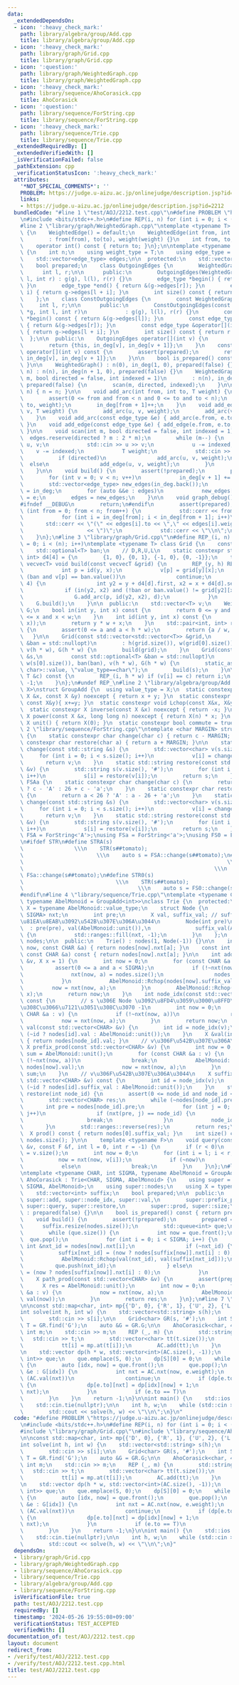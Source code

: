 ```yaml
---
data:
  _extendedDependsOn:
  - icon: ':heavy_check_mark:'
    path: library/algebra/group/Add.cpp
    title: library/algebra/group/Add.cpp
  - icon: ':heavy_check_mark:'
    path: library/graph/Grid.cpp
    title: library/graph/Grid.cpp
  - icon: ':question:'
    path: library/graph/WeightedGraph.cpp
    title: library/graph/WeightedGraph.cpp
  - icon: ':heavy_check_mark:'
    path: library/sequence/AhoCorasick.cpp
    title: AhoCorasick
  - icon: ':question:'
    path: library/sequence/ForString.cpp
    title: library/sequence/ForString.cpp
  - icon: ':heavy_check_mark:'
    path: library/sequence/Trie.cpp
    title: library/sequence/Trie.cpp
  _extendedRequiredBy: []
  _extendedVerifiedWith: []
  _isVerificationFailed: false
  _pathExtension: cpp
  _verificationStatusIcon: ':heavy_check_mark:'
  attributes:
    '*NOT_SPECIAL_COMMENTS*': ''
    PROBLEM: https://judge.u-aizu.ac.jp/onlinejudge/description.jsp?id=2212
    links:
    - https://judge.u-aizu.ac.jp/onlinejudge/description.jsp?id=2212
  bundledCode: "#line 1 \"test/AOJ/2212.test.cpp\"\n#define PROBLEM \"https://judge.u-aizu.ac.jp/onlinejudge/description.jsp?id=2212\"\
    \n#include <bits/stdc++.h>\n#define REP(i, n) for (int i = 0; i < (n); i++)\n\n\
    #line 2 \"library/graph/WeightedGraph.cpp\"\ntemplate <typename T> struct WeightedEdge\
    \ {\n    WeightedEdge() = default;\n    WeightedEdge(int from, int to, T weight)\n\
    \        : from(from), to(to), weight(weight) {}\n    int from, to;\n    T weight;\n\
    \    operator int() const { return to; }\n};\n\ntemplate <typename T> struct WeightedGraph\
    \ {\n    int n;\n    using weight_type = T;\n    using edge_type = WeightedEdge<T>;\n\
    \    std::vector<edge_type> edges;\n\n  protected:\n    std::vector<int> in_deg;\n\
    \    bool prepared;\n    class OutgoingEdges {\n        WeightedGraph *g;\n  \
    \      int l, r;\n\n      public:\n        OutgoingEdges(WeightedGraph *g, int\
    \ l, int r) : g(g), l(l), r(r) {}\n        edge_type *begin() { return &(g->edges[l]);\
    \ }\n        edge_type *end() { return &(g->edges[r]); }\n        edge_type &operator[](int\
    \ i) { return g->edges[l + i]; }\n        int size() const { return r - l; }\n\
    \    };\n    class ConstOutgoingEdges {\n        const WeightedGraph *g;\n   \
    \     int l, r;\n\n      public:\n        ConstOutgoingEdges(const WeightedGraph\
    \ *g, int l, int r)\n            : g(g), l(l), r(r) {}\n        const edge_type\
    \ *begin() const { return &(g->edges[l]); }\n        const edge_type *end() const\
    \ { return &(g->edges[r]); }\n        const edge_type &operator[](int i) const\
    \ { return g->edges[l + i]; }\n        int size() const { return r - l; }\n  \
    \  };\n\n  public:\n    OutgoingEdges operator[](int v) {\n        assert(prepared);\n\
    \        return {this, in_deg[v], in_deg[v + 1]};\n    }\n    const ConstOutgoingEdges\
    \ operator[](int v) const {\n        assert(prepared);\n        return {this,\
    \ in_deg[v], in_deg[v + 1]};\n    }\n\n    bool is_prepared() const { return prepared;\
    \ }\n\n    WeightedGraph() : n(0), in_deg(1, 0), prepared(false) {}\n    WeightedGraph(int\
    \ n) : n(n), in_deg(n + 1, 0), prepared(false) {}\n    WeightedGraph(int n, int\
    \ m, bool directed = false, int indexed = 1)\n        : n(n), in_deg(n + 1, 0),\
    \ prepared(false) {\n        scan(m, directed, indexed);\n    }\n\n    void resize(int\
    \ n) { n = n; }\n\n    void add_arc(int from, int to, T weight) {\n        assert(!prepared);\n\
    \        assert(0 <= from and from < n and 0 <= to and to < n);\n        edges.emplace_back(from,\
    \ to, weight);\n        in_deg[from + 1]++;\n    }\n    void add_edge(int u, int\
    \ v, T weight) {\n        add_arc(u, v, weight);\n        add_arc(v, u, weight);\n\
    \    }\n    void add_arc(const edge_type &e) { add_arc(e.from, e.to, e.weight);\
    \ }\n    void add_edge(const edge_type &e) { add_edge(e.from, e.to, e.weight);\
    \ }\n\n    void scan(int m, bool directed = false, int indexed = 1) {\n      \
    \  edges.reserve(directed ? m : 2 * m);\n        while (m--) {\n            int\
    \ u, v;\n            std::cin >> u >> v;\n            u -= indexed;\n        \
    \    v -= indexed;\n            T weight;\n            std::cin >> weight;\n \
    \           if (directed)\n                add_arc(u, v, weight);\n          \
    \  else\n                add_edge(u, v, weight);\n        }\n        build();\n\
    \    }\n\n    void build() {\n        assert(!prepared);\n        prepared = true;\n\
    \        for (int v = 0; v < n; v++)\n            in_deg[v + 1] += in_deg[v];\n\
    \        std::vector<edge_type> new_edges(in_deg.back());\n        auto counter\
    \ = in_deg;\n        for (auto &&e : edges)\n            new_edges[counter[e.from]++]\
    \ = e;\n        edges = new_edges;\n    }\n\n    void graph_debug() const {\n\
    #ifndef __DEBUG\n        return;\n#endif\n        assert(prepared);\n        for\
    \ (int from = 0; from < n; from++) {\n            std::cerr << from << \";\";\n\
    \            for (int i = in_deg[from]; i < in_deg[from + 1]; i++)\n         \
    \       std::cerr << \"(\" << edges[i].to << \",\" << edges[i].weight\n      \
    \                    << \")\";\n            std::cerr << \"\\n\";\n        }\n\
    \    }\n};\n#line 3 \"library/graph/Grid.cpp\"\n#define REP_(i, n) for (int i\
    \ = 0; i < (n); i++)\ntemplate <typename T> class Grid {\n    const int h, w;\n\
    \    std::optional<T> ban;\n    // D,R,U,L\n    static constexpr std::pair<int,\
    \ int> d4[4] = {\n        {1, 0}, {0, 1}, {-1, 0}, {0, -1}};\n    template <typename\
    \ vecvecT> void build(const vecvecT &grid) {\n        REP_(y, h) REP_(x, w) {\n\
    \            int p = id(y, x);\n            v[p] = grid[y][x];\n            if\
    \ (ban and v[p] == ban.value())\n                continue;\n            REP_(d,\
    \ 4) {\n                int y2 = y + d4[d].first, x2 = x + d4[d].second;\n   \
    \             if (in(y2, x2) and (!ban or ban.value() != grid[y2][x2]))\n    \
    \                G.add_arc(p, id(y2, x2), d);\n            }\n        }\n    \
    \    G.build();\n    }\n\n  public:\n    std::vector<T> v;\n    WeightedGraph<int>\
    \ G;\n    bool in(int y, int x) const {\n        return 0 <= y and y < h and 0\
    \ <= x and x < w;\n    }\n    int id(int y, int x) const {\n        assert(in(y,\
    \ x));\n        return y * w + x;\n    }\n    std::pair<int, int> r2(int a) const\
    \ {\n        assert(0 <= a and a < h * w);\n        return {a / w, a % w};\n \
    \   }\n\n    Grid(const std::vector<std::vector<T>> &grid,\n         const std::optional<T>\
    \ &ban = std::nullopt)\n        : h(grid.size()), w(grid[0].size()), ban(ban),\
    \ v(h * w), G(h * w) {\n        build(grid);\n    }\n    Grid(const std::vector<std::string>\
    \ &s,\n         const std::optional<T> &ban = std::nullopt)\n        : h(s.size()),\
    \ w(s[0].size()), ban(ban), v(h * w), G(h * w) {\n        static_assert(std::is_same<T,\
    \ char>::value, \"value_type==char\");\n        build(s);\n    }\n\n    int find(const\
    \ T &c) const {\n        REP_(i, h * w) if (v[i] == c) return i;\n        return\
    \ -1;\n    }\n};\n#undef REP_\n#line 2 \"library/algebra/group/Add.cpp\"\ntemplate<typename\
    \ X>\nstruct GroupAdd {\n  using value_type = X;\n  static constexpr X op(const\
    \ X &x, const X &y) noexcept { return x + y; }\n  static constexpr void Rchop(X&x,\
    \ const X&y){ x+=y; }\n  static constexpr void Lchop(const X&x, X&y){ y+=x; }\n\
    \  static constexpr X inverse(const X &x) noexcept { return -x; }\n  static constexpr\
    \ X power(const X &x, long long n) noexcept { return X(n) * x; }\n  static constexpr\
    \ X unit() { return X(0); }\n  static constexpr bool commute = true;\n};\n#line\
    \ 2 \"library/sequence/ForString.cpp\"\ntemplate <char MARGIN> struct ForString\
    \ {\n    static constexpr char change(char c) { return c - MARGIN; }\n    static\
    \ constexpr char restore(char a) { return a + MARGIN; }\n\n    static std::vector<char>\
    \ change(const std::string &s) {\n        std::vector<char> v(s.size());\n   \
    \     for (int i = 0; i < s.size(); i++)\n            v[i] = change(s[i]);\n \
    \       return v;\n    }\n    static std::string restore(const std::vector<char>\
    \ &v) {\n        std::string s(v.size(), '#');\n        for (int i = 0; i < v.size();\
    \ i++)\n            s[i] = restore(v[i]);\n        return s;\n    }\n};\nstruct\
    \ FSAa {\n    static constexpr char change(char c) {\n        return c <= 'Z'\
    \ ? c - 'A' : 26 + c - 'a';\n    }\n    static constexpr char restore(char a)\
    \ {\n        return a < 26 ? 'A' : a - 26 + 'a';\n    }\n    static std::vector<char>\
    \ change(const std::string &s) {\n        std::vector<char> v(s.size());\n   \
    \     for (int i = 0; i < s.size(); i++)\n            v[i] = change(s[i]);\n \
    \       return v;\n    }\n    static std::string restore(const std::vector<char>\
    \ &v) {\n        std::string s(v.size(), '#');\n        for (int i = 0; i < v.size();\
    \ i++)\n            s[i] = restore(v[i]);\n        return s;\n    }\n};\nusing\
    \ FSA = ForString<'A'>;\nusing FSa = ForString<'a'>;\nusing FS0 = ForString<'0'>;\n\
    \n#ifdef STR\n#define STRA(s)                                                \
    \                \\\n    STR(s##tomato);                                     \
    \                       \\\n    auto s = FSA::change(s##tomato);\n#define STRa(s)\
    \                                                                \\\n    STR(s##tomato);\
    \                                                            \\\n    auto s =\
    \ FSa::change(s##tomato);\n#define STR0(s)                                   \
    \                             \\\n    STR(s##tomato);                        \
    \                                    \\\n    auto s = FS0::change(s##tomato);\n\
    #endif\n#line 4 \"library/sequence/Trie.cpp\"\ntemplate <typename CHAR, int SIGMA,\
    \ typename AbelMonoid = GroupAdd<int>>\nclass Trie {\n  protected:\n    using\
    \ X = typename AbelMonoid::value_type;\n    struct Node {\n        std::array<int,\
    \ SIGMA> nxt;\n        int pre;\n        X val, suffix_val; // suffix_val \u306F\
    \u81EA\u8EAB\u3092\u542B\u307E\u306A\u3044\n        Node(int pre)\n          \
    \  : pre(pre), val(AbelMonoid::unit()),\n              suffix_val(AbelMonoid::unit())\
    \ {\n            std::ranges::fill(nxt, -1);\n        }\n    };\n    std::vector<Node>\
    \ nodes;\n\n  public:\n    Trie() : nodes(1, Node(-1)) {}\n\n    int &nxt(int\
    \ now, const CHAR &a) { return nodes[now].nxt[a]; }\n    const int &nxt(int now,\
    \ const CHAR &a) const { return nodes[now].nxt[a]; }\n\n    int add(const std::vector<CHAR>\
    \ &v, X x = 1) {\n        int now = 0;\n        for (const CHAR &a : v) {\n  \
    \          assert(0 <= a and a < SIGMA);\n            if (!~nxt(now, a)) {\n \
    \               nxt(now, a) = nodes.size();\n                nodes.emplace_back(now);\n\
    \            }\n            AbelMonoid::Rchop(nodes[now].suffix_val, x);\n   \
    \         now = nxt(now, a);\n        }\n        AbelMonoid::Rchop(nodes[now].val,\
    \ x);\n        return now;\n    }\n    int node_idx(const std::vector<CHAR> &v)\
    \ const {\n        // s \u306E Node \u3092\u8FD4\u3059\u3000\u8FFD\u52A0\u3055\
    \u308C\u3066\u7121\u3051\u308C\u3070 -1\n        int now = 0;\n        for (const\
    \ CHAR &a : v) {\n            if (!~nxt(now, a))\n                return -1;\n\
    \            now = nxt(now, a);\n        }\n        return now;\n    }\n    X\
    \ val(const std::vector<CHAR> &v) {\n        int id = node_idx(v);\n        return\
    \ (~id ? nodes[id].val : AbelMonoid::unit());\n    }\n    X &val(int node_id)\
    \ { return nodes[node_id].val; }\n    // v\u306F\u542B\u307E\u306A\u3044\n   \
    \ X prefix_prod(const std::vector<CHAR> &v) {\n        int now = 0;\n        X\
    \ sum = AbelMonoid::unit();\n        for (const CHAR &a : v) {\n            if\
    \ (!~nxt(now, a))\n                break;\n            AbelMonoid::Rchop(sum,\
    \ nodes[now].val);\n            now = nxt(now, a);\n        }\n        return\
    \ sum;\n    }\n    // v\u306F\u542B\u307E\u306A\u3044\n    X suffix_prod(const\
    \ std::vector<CHAR> &v) const {\n        int id = node_idx(v);\n        return\
    \ (~id ? nodes[id].suffix_val : AbelMonoid::unit());\n    }\n    std::vector<CHAR>\
    \ restore(int node_id) {\n        assert(0 <= node_id and node_id < nodes.size());\n\
    \        std::vector<CHAR> res;\n        while (~nodes[node_id].pre) {\n     \
    \       int pre = nodes[node_id].pre;\n            for (int j = 0; j < SIGMA;\
    \ j++)\n                if (nxt(pre, j) == node_id) {\n                    res.push_back(j);\n\
    \                    break;\n                }\n            node_id = pre;\n \
    \       }\n        std::ranges::reverse(res);\n        return res;\n    }\n  \
    \  X prod() const { return nodes[0].suffix_val; }\n    int size() const { return\
    \ nodes.size(); }\n\n    template <typename F>\n    void query(const std::vector<CHAR>\
    \ &v, const F &f, int l = 0, int r = -1) {\n        if (r < 0)\n            r\
    \ = v.size();\n        int now = 0;\n        for (int i = l; i < r; i++) {\n \
    \           now = nxt(now, v[i]);\n            if (~now)\n                f(now);\n\
    \            else\n                break;\n        }\n    }\n};\n#line 3 \"library/sequence/AhoCorasick.cpp\"\
    \ntemplate <typename CHAR, int SIGMA, typename AbelMonoid = GroupAdd<int>>\nclass\
    \ AhoCorasick : Trie<CHAR, SIGMA, AbelMonoid> {\n    using super = Trie<CHAR,\
    \ SIGMA, AbelMonoid>;\n    using super::nodes;\n    using X = typename AbelMonoid::value_type;\n\
    \    std::vector<int> suffix;\n    bool prepared;\n\n  public:\n    using super::nxt,\
    \ super::add, super::node_idx, super::val,\n        super::prefix_prod, super::suffix_prod,\
    \ super::query, super::restore,\n        super::prod, super::size;\n\n    AhoCorasick()\
    \ : prepared(false) {}\n\n    bool is_prepared() const { return prepared; }\n\n\
    \    void build() {\n        assert(!prepared);\n        prepared = true;\n  \
    \      suffix.resize(nodes.size());\n        std::queue<int> que;\n        que.push(0);\n\
    \        while (que.size()) {\n            int now = que.front();\n          \
    \  que.pop();\n            for (int i = 0; i < SIGMA; i++) {\n               \
    \ int &nxt_id = nodes[now].nxt[i];\n                if (~nxt_id) {\n         \
    \           suffix[nxt_id] = (now ? nodes[suffix[now]].nxt[i] : 0);\n        \
    \            AbelMonoid::Rchop(val(nxt_id), val(suffix[nxt_id]));\n          \
    \          que.push(nxt_id);\n                } else\n                    nxt_id\
    \ = (now ? nodes[suffix[now]].nxt[i] : 0);\n            }\n        }\n    }\n\n\
    \    X path_prod(const std::vector<CHAR> &v) {\n        assert(prepared);\n  \
    \      X res = AbelMonoid::unit();\n        int now = 0;\n        for (const CHAR\
    \ &a : v) {\n            now = nxt(now, a);\n            AbelMonoid::Rchop(res,\
    \ val(now));\n        }\n        return res;\n    }\n};\n#line 7 \"test/AOJ/2212.test.cpp\"\
    \n\nconst std::map<char, int> mp{{'D', 0}, {'R', 1}, {'U', 2}, {'L', 3}};\n\n\
    int solve(int h, int w) {\n    std::vector<std::string> s(h);\n    REP (i, h)\n\
    \        std::cin >> s[i];\n\n    Grid<char> GR(s, '#');\n    int S = GR.find('S'),\
    \ T = GR.find('G');\n    auto &G = GR.G;\n\n    AhoCorasick<char, 4> AC;\n   \
    \ int m;\n    std::cin >> m;\n    REP (_, m) {\n        std::string t;\n     \
    \   std::cin >> t;\n        std::vector<char> tt(t.size());\n        REP (i, t.size())\n\
    \            tt[i] = mp.at(t[i]);\n        AC.add(tt);\n    }\n    AC.build();\n\
    \n    std::vector dp(h * w, std::vector<int>(AC.size(), -1));\n    std::queue<std::pair<int,\
    \ int>> que;\n    que.emplace(S, 0);\n    dp[S][0] = 0;\n    while (que.size())\
    \ {\n        auto [idx, now] = que.front();\n        que.pop();\n        for (auto\
    \ &e : G[idx]) {\n            int nxt = AC.nxt(now, e.weight);\n            if\
    \ (AC.val(nxt))\n                continue;\n            if (dp[e.to][nxt] < 0)\
    \ {\n                dp[e.to][nxt] = dp[idx][now] + 1;\n                que.emplace(e.to,\
    \ nxt);\n            }\n            if (e.to == T)\n                return dp[e.to][nxt];\n\
    \        }\n    }\n    return -1;\n}\n\nint main() {\n    std::ios::sync_with_stdio(false);\n\
    \    std::cin.tie(nullptr);\n\n    int h, w;\n    while (std::cin >> h >> w, h)\n\
    \        std::cout << solve(h, w) << \"\\n\";\n}\n"
  code: "#define PROBLEM \"https://judge.u-aizu.ac.jp/onlinejudge/description.jsp?id=2212\"\
    \n#include <bits/stdc++.h>\n#define REP(i, n) for (int i = 0; i < (n); i++)\n\n\
    #include \"library/graph/Grid.cpp\"\n#include \"library/sequence/AhoCorasick.cpp\"\
    \n\nconst std::map<char, int> mp{{'D', 0}, {'R', 1}, {'U', 2}, {'L', 3}};\n\n\
    int solve(int h, int w) {\n    std::vector<std::string> s(h);\n    REP (i, h)\n\
    \        std::cin >> s[i];\n\n    Grid<char> GR(s, '#');\n    int S = GR.find('S'),\
    \ T = GR.find('G');\n    auto &G = GR.G;\n\n    AhoCorasick<char, 4> AC;\n   \
    \ int m;\n    std::cin >> m;\n    REP (_, m) {\n        std::string t;\n     \
    \   std::cin >> t;\n        std::vector<char> tt(t.size());\n        REP (i, t.size())\n\
    \            tt[i] = mp.at(t[i]);\n        AC.add(tt);\n    }\n    AC.build();\n\
    \n    std::vector dp(h * w, std::vector<int>(AC.size(), -1));\n    std::queue<std::pair<int,\
    \ int>> que;\n    que.emplace(S, 0);\n    dp[S][0] = 0;\n    while (que.size())\
    \ {\n        auto [idx, now] = que.front();\n        que.pop();\n        for (auto\
    \ &e : G[idx]) {\n            int nxt = AC.nxt(now, e.weight);\n            if\
    \ (AC.val(nxt))\n                continue;\n            if (dp[e.to][nxt] < 0)\
    \ {\n                dp[e.to][nxt] = dp[idx][now] + 1;\n                que.emplace(e.to,\
    \ nxt);\n            }\n            if (e.to == T)\n                return dp[e.to][nxt];\n\
    \        }\n    }\n    return -1;\n}\n\nint main() {\n    std::ios::sync_with_stdio(false);\n\
    \    std::cin.tie(nullptr);\n\n    int h, w;\n    while (std::cin >> h >> w, h)\n\
    \        std::cout << solve(h, w) << \"\\n\";\n}"
  dependsOn:
  - library/graph/Grid.cpp
  - library/graph/WeightedGraph.cpp
  - library/sequence/AhoCorasick.cpp
  - library/sequence/Trie.cpp
  - library/algebra/group/Add.cpp
  - library/sequence/ForString.cpp
  isVerificationFile: true
  path: test/AOJ/2212.test.cpp
  requiredBy: []
  timestamp: '2024-05-26 19:55:08+09:00'
  verificationStatus: TEST_ACCEPTED
  verifiedWith: []
documentation_of: test/AOJ/2212.test.cpp
layout: document
redirect_from:
- /verify/test/AOJ/2212.test.cpp
- /verify/test/AOJ/2212.test.cpp.html
title: test/AOJ/2212.test.cpp
---
```

